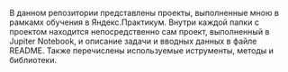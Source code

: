 В данном репозитории представлены проекты, выполненные мною в рамкамх обучения в Яндекс.Практикум.
Внутри каждой папки с проектом находится непосредственно сам проект, выполненный в Jupiter Notebook, и описание задачи и вводных данных в файле README. 
Также перечислены используемые иструменты, методы и библиотеки.
